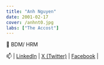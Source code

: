 ```yaml
---
title: "Anh Nguyen"
date: 2001-02-17
cover: /anhnt0.jpg
labs: ["The Accost"]
---
```


🔭 BDM/ HRM


📫 | [LinkedIn]() | [X (Twitter)]() | [Facebook](https://www.facebook.com/julieforw7) |
